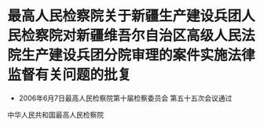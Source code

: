 # 最高人民检察院关于新疆生产建设兵团人民检察院对新疆维吾尔自治区高级人民法院生产建设兵团分院审理的案件实施法律监督有关问题的批复

- 2006年6月7日最高人民检察院第十届检察委员会
  第五十五次会议通过

<!-- INFO END -->

中华人民共和国最高人民检察院
